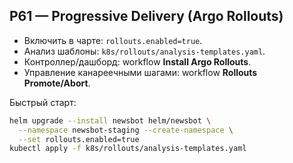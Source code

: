 ## P61 — Progressive Delivery (Argo Rollouts)

- Включить в чарте: `rollouts.enabled=true`.
- Анализ шаблоны: `k8s/rollouts/analysis-templates.yaml`.
- Контроллер/дашборд: workflow **Install Argo Rollouts**.
- Управление канареечными шагами: workflow **Rollouts Promote/Abort**.

Быстрый старт:
```bash
helm upgrade --install newsbot helm/newsbot \
  --namespace newsbot-staging --create-namespace \
  --set rollouts.enabled=true
kubectl apply -f k8s/rollouts/analysis-templates.yaml
```
